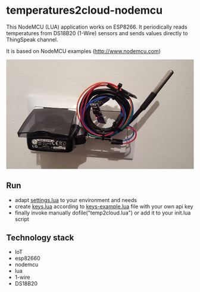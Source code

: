 # temperatures2cloud-nodemcu

This NodeMCU (LUA) application works on ESP8266. 
It periodically reads temperatures from DS18B20 (1-Wire) sensors and sends values directly to ThingSpeak channel.

It is based on NodeMCU examples (http://www.nodemcu.com)

![sample](doc/img/application.JPG)
  
## Run
* adapt [settings.lua](settings.lua) to your environment and needs
* create [keys.lua](keys.lua) according to [keys-example.lua](keys-example.lua) file with your own api key
* finally invoke manually dofile("temp2cloud.lua") or add it to your init.lua script


## Technology stack
* IoT
* esp82660
* nodemcu
* lua
* 1-wire
* DS18B20

